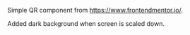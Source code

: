 Simple QR component from https://www.frontendmentor.io/.

Added dark background when screen is scaled down.

